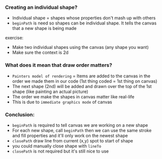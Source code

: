 ### Creating an individual shape?
- Individual shape = shapes whose properties don't mash up with others 
- `beginPath` is need so shapes can be individual shape. It tells the canvas that a new shape is being made

exercise:
- Make two individual shapes using the canvas (any shape you want)
- Make sure the context is 2d

### What does it mean that draw order matters?
- `Painters model of rendering` = Items are added to the canvas in the order we made them in our code (1st thing coded = 1st thing on canvas)
- The next shape (2nd) will be added and drawn over the top of the 1st shape (like painting an actual picture)
- The order we make the shapes in canvas matter like real-life
- This is due to `immediate graphics mode` of canvas

### Conclusion: 
- `beginPath` is required to tell canvas we are working on a new shape
- For each new shape, call `beginPath` then we can use the same stroke and fill properties and it'll only work on the newest shape
- `closePath` draw line from current (x,y) spot to start of shape
- you could manually close shape with `lineTo` 
- `closePath` is not required but it's still nice to use